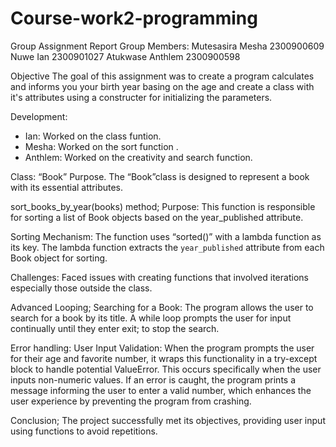 # Course-work2-programming
 Group Assignment Report
Group Members: 
Mutesasira Mesha   2300900609
Nuwe Ian                 2300901027
Atukwase Anthlem  2300900598

 Objective
The goal of this assignment was to create a program calculates and informs you your birth year basing on the age and create a class with it's attributes using a constructer for initializing the parameters.

Development:
- Ian: Worked on the class funtion.
- Mesha: Worked on the sort function .
- Anthlem: Worked on the creativity and search function.

Class: “Book” Purpose. 
The “Book”class is designed to represent a book with its essential attributes.

sort_books_by_year(books) method; 
Purpose: This function is responsible for sorting a list of Book objects based on the year_published attribute.

Sorting Mechanism: 
The function uses “sorted()” with a lambda function as its key. The lambda function extracts the `year_published` attribute from each Book object for sorting.

Challenges:
Faced issues with creating functions that involved iterations especially those outside the class.

 Advanced Looping; 
Searching for a Book:
The program allows the user to search for a book by its title.
A while loop prompts the user for input continually until they enter exit; to stop the search.

Error handling:
User Input Validation:
When the program prompts the user for their age and favorite number, it wraps this
functionality in a try-except block to handle potential ValueError. This occurs specifically
when the user inputs non-numeric values. If an error is caught, the program prints a message
informing the user to enter a valid number, which enhances the user experience by preventing the program from crashing.

 Conclusion; 
The project successfully met its objectives, providing user input using functions to avoid repetitions.


